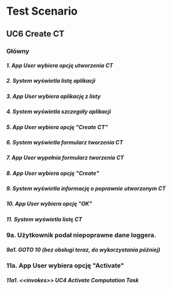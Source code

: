# Test Scenario

## UC6 Create CT

### Główny

##### 1. __App User__ wybiera opcję utworzenia CT
##### 2. System wyświetla listę aplikacji
##### 3. __App User__ wybiera aplikację z listy
##### 4. System wyświetla szczegóły aplikacji
##### 5. __App User__ wybiera opcję "Create CT"
##### 6. System wyświetla formularz tworzenia CT
##### 7. __App User__ wypełnia formularz tworzenia CT
##### 8. __App User__ wybiera opcję "Create"
##### 9. System wyświetla informację o poprawnie utworzonym CT
##### 10. __App User__ wybiera opcję "OK"
##### 11. System wyświetla listę CT 

### 9a. __Użytkownik__ podał niepoprawne dane loggera.

##### 9a1. GOTO 10 _(bez obsługi teraz, do wykorzystania później)_

### 11a. __App User__ wybiera opcję "Activate"

##### 11a1. _\<\<invokes\>\>_ UC4 Activate Computation Task 